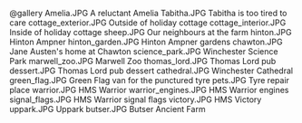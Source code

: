 @gallery
Amelia.JPG		A reluctant Amelia
Tabitha.JPG		Tabitha is too tired to care
cottage_exterior.JPG		Outside of holiday cottage
cottage_interior.JPG		Inside of holiday cottage
sheep.JPG		Our neighbours at the farm
hinton.JPG		Hinton Ampner
hinton_garden.JPG		Hinton Ampner gardens
chawton.JPG		Jane Austen's home at Chawton
science_park.JPG		Winchester Science Park
marwell_zoo.JPG		Marwell Zoo
thomas_lord.JPG		Thomas Lord pub
dessert.JPG		Thomas Lord pub dessert
cathedral.JPG		Winchester Cathedral
green_flag.JPG		Green Flag van for the punctured tyre
pets.JPG		Tyre repair place
warrior.JPG		HMS Warrior
warrior_engines.JPG		HMS Warrior engines
signal_flags.JPG		HMS Warrior signal flags
victory.JPG		HMS Victory
uppark.JPG		Uppark
butser.JPG		Butser Ancient Farm
